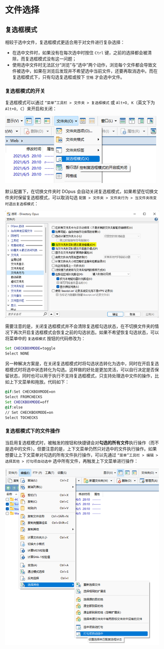 # 文件选择
## 复选框模式
相较于选中文件，复选框模式更适合用于对文件进行复杂选择：
- 在选中文件时，如果没有在每次选中时按住 `Ctrl` 键，之前的选择都会被清除，而复选框模式没有这一问题；
- 使用选中文件时无法区分“浏览”与“选中”两个动作，浏览每个文件都会导致文件被选中，如果在浏览后发现并不希望选中当前文件，还要再取消选中。而在复选框模式下，只有勾选复选框或按下 `空格` 才会选中文件。

### 复选框模式的开关
复选框模式可以通过 `“菜单”工具栏 > 文件夹 > 复选框模式` 或 `Alt+O, K`（英文下为 `Alt+O, C`）来开启和关闭：

![](images/复选框模式.png)

默认配置下，在切换文件夹时 DOpus 会自动关闭复选框模式，如果希望在切换文件夹时保留复选框模式，可以取消勾选 `配置 > 文件夹 > 文件夹行为 > 当文件夹改变时退出复选框模式`：

![](images/当文件夹改变时退出复选框模式.png)

需要注意的是，关闭复选框模式并不会清除复选框勾选状态，在不切换文件夹的情况下再次开启复选框模式会恢复之前的勾选状态。如果不希望恢复勾选状态，可以将菜单中的 `复选框模式` 按钮的代码修改为：

```cmd
Set CHECKBOXMODE=toggle
Select NONE
```

另一种解决方案是，在关闭复选框模式时将勾选状态转化为选中，同时在开启复选框模式时将选中状态转化为勾选。这样做的好处是更加灵活，可以自行决定是否保留状态，同时也可以用于执行不支持复选框模式，只支持处理选中文件的操作，比如上下文菜单和拖放。代码如下：

```cmd
@if:Set CHECKBOXMODE=on
Select FROMCHECKS
Set CHECKBOXMODE=off
@if:else
// Set CHECKBOXMODE=on
Select TOCHECKS
```

### 复选框模式下的文件操作
当启用复选框模式时，被触发的按钮和快捷键会对**勾选的所有文件**执行操作（而不是选中的文件）。但要注意的是，上下文菜单仍然只对选中的文件执行操作。如果想要让上下文菜单对勾选的所有文件执行操作，可以先通过 `“菜单”工具栏 > 编辑 > 选择其他 > 打勾项自动选中` 选中所有文件，再触发上下文菜单进行操作：

![](images/打勾项自动选中.png)